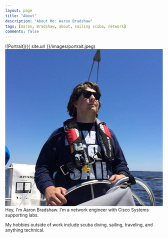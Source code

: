 ```yaml
---
layout: page
title: "About"
description: "About Me: Aaron Bradshaw"
tags: [Aaron, Bradshaw, about, sailing scuba, network]
comments: false
---
```


![Portrait]({{ site.url }}/images/portrait.jpeg)
![cover-image](/images/portrait.jpeg)
Hey, I'm Aaron Bradshaw. I'm a network engineer with Cisco Systems supporting labs.  

My hobbies outside of work include scuba diving, sailing, traveling, and anything technical.
